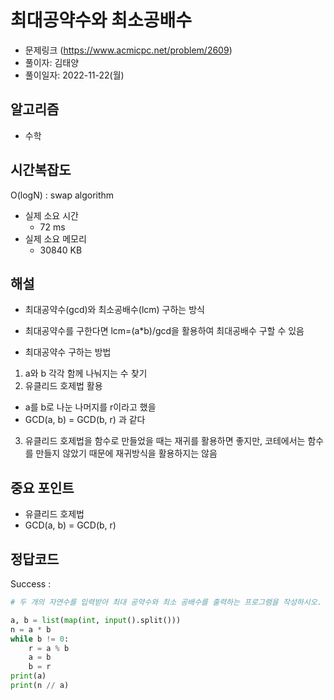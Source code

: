 # 최대공약수와 최소공배수
- 문제링크 (https://www.acmicpc.net/problem/2609)
- 풀이자: 김태양
- 풀이일자: 2022-11-22(월)

## 알고리즘
- 수학

## 시간복잡도
O(logN) : swap algorithm 

- 실제 소요 시간
    - 72 ms
- 실제 소요 메모리
    - 30840 KB

## 해설
- 최대공약수(gcd)와 최소공배수(lcm) 구하는 방식
- 최대공약수를 구한다면 lcm=(a*b)/gcd을 활용하여 최대공배수 구할 수 있음

- 최대공약수 구하는 방법
1. a와 b 각각 함께 나눠지는 수 찾기
2. 유클리드 호제법 활용 
- a를 b로 나눈 나머지를 r이라고 했을
- GCD(a, b) = GCD(b, r) 과 같다
3. 유클리드 호제법을 함수로 만들었을 때는 재귀를 활용하면 좋지만, 코테에서는 함수를 만들지 않았기 때문에 재귀방식을 활용하지는 않음

## 중요 포인트
- 유클리드 호제법
- GCD(a, b) = GCD(b, r)

## 정답코드
Success : 
``` python
# 두 개의 자연수를 입력받아 최대 공약수와 최소 공배수를 출력하는 프로그램을 작성하시오.

a, b = list(map(int, input().split()))
n = a * b
while b != 0:
    r = a % b
    a = b
    b = r
print(a)
print(n // a)

```